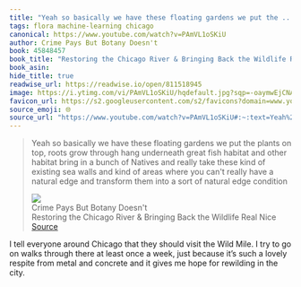 ```yaml
---
title: "Yeah so basically we have these floating gardens we put the ..."
tags: flora machine-learning chicago
canonical: https://www.youtube.com/watch?v=PAmVL1oSKiU
author: Crime Pays But Botany Doesn't
book: 45848457
book_title: "Restoring the Chicago River & Bringing Back the Wildlife Real Nice"
book_asin: 
hide_title: true
readwise_url: https://readwise.io/open/811518945
image: https://i.ytimg.com/vi/PAmVL1oSKiU/hqdefault.jpg?sqp=-oaymwEjCNACELwBSFryq4qpAxUIARUAAAAAGAElAADIQj0AgKJDeAE=&rs=AOn4CLDTygv-nTKsim6MiobFstKwI5Op4A
favicon_url: https://s2.googleusercontent.com/s2/favicons?domain=www.youtube.com
source_emoji: 🌐
source_url: "https://www.youtube.com/watch?v=PAmVL1oSKiU#:~:text=Yeah%20so%20basically,natural%20edge%20condition"
---
```


> Yeah so basically we have these floating gardens we put the plants on top, roots grow through hang underneath great fish habitat and other habitat bring in a bunch of Natives and really take these kind of existing sea walls and kind of areas where you can't really have a natural edge and transform them into a sort of natural edge condition
> <div class="quoteback-footer"><div class="quoteback-avatar"><img class="mini-favicon" src="https://s2.googleusercontent.com/s2/favicons?domain=www.youtube.com"></div><div class="quoteback-metadata"><div class="metadata-inner"><span style="display:none">FROM:</span><div aria-label="Crime Pays But Botany Doesn't" class="quoteback-author"> Crime Pays But Botany Doesn't</div><div aria-label="Restoring the Chicago River & Bringing Back the Wildlife Real Nice" class="quoteback-title"> Restoring the Chicago River & Bringing Back the Wildlife Real Nice</div></div></div><div class="quoteback-backlink"><a target="_blank" aria-label="go to the full text of this quotation" rel="noopener" href="https://www.youtube.com/watch?v=PAmVL1oSKiU#:~:text=Yeah%20so%20basically,natural%20edge%20condition" class="quoteback-arrow"> Source</a></div></div>

I tell everyone around Chicago that they should visit the Wild Mile. I try to go on walks through there at least once a week, just because it’s such a lovely respite from metal and concrete and it gives me hope for rewilding in the city.
